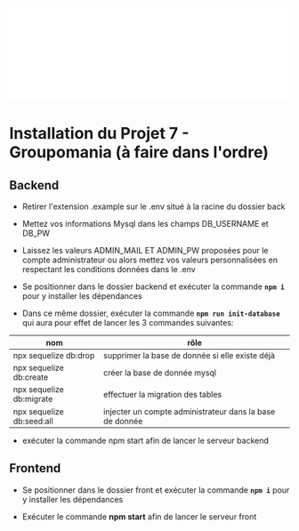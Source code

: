
<p  align="center"><img  src="front\public\images\logos\logo-for-gihub.png"></p>

# Installation du Projet 7 - Groupomania (à faire dans l'ordre)

## Backend

- Retirer l'extension .example sur le .env situé à la racine du dossier back

- Mettez vos informations Mysql dans les champs DB_USERNAME et DB_PW

- Laissez les valeurs ADMIN_MAIL ET ADMIN_PW proposées pour le compte administrateur ou alors mettez vos valeurs personnalisées en respectant les conditions données dans le .env

- Se positionner dans le dossier backend et exécuter la commande **`npm i`** pour y installer les dépendances

- Dans ce même dossier, exécuter la commande **`npm run init-database`** qui aura pour effet de lancer les 3 commandes suivantes:

| nom|rôle  |
|--|--|
| npx sequelize db:drop| supprimer la base de donnée si elle existe déjà  
| npx sequelize db:create |  créer la base de donnée mysql 
| npx sequelize db:migrate | effectuer la migration des tables
| npx sequelize db:seed:all | injecter un compte administrateur dans la base de donnée

- exécuter la commande npm start afin de lancer le serveur backend

## Frontend

- Se positionner dans le dossier front et exécuter la commande **`npm i`** pour y installer les dépendances

- Exécuter le commande **npm start** afin de lancer le serveur front
